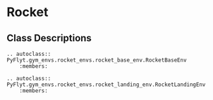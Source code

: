 # Rocket

## Class Descriptions
```{eval-rst}
.. autoclass:: PyFlyt.gym_envs.rocket_envs.rocket_base_env.RocketBaseEnv
    :members:
```

```{eval-rst}
.. autoclass:: PyFlyt.gym_envs.rocket_envs.rocket_landing_env.RocketLandingEnv
    :members:
```

